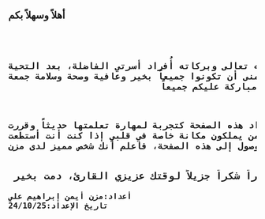  
<meta http-equiv="Content-Type" content="text/html; charset=UTF-8">
<body>
<p style="font-size:20px;text-align=center;"><b> أهلاً وسهلاً بكم                                           </b></p>
<pre style="text-align:right;font-size:18px;"> <b>

  السلام عليكم ورحمة الله تعالى وبركاته
أُفراد أسرتي الفاضلة، بعد التحية والإحترام والتقدير، أتمنى أن تكونوا جميعاً بخير وعافية وصحة وسلامة جمعة مباركة عليكم جميعاً

  أما بعد
فقد قمت بإعداد هذه الصفحة كتجربة لمهارة تعلمتها حديثاً وقررت أن أُشارك هذه المهارة مع من يملكون مكانة خاصة في قلبي
إذا كنت أنت أستطعت الوصول إلى هذه الصفحة، فاعلم أنك شخص مميز لدى مزن</b></pre>
<pre style="text-align:right;font-size:20px;"><b> أخيراً شكراً جزيلاً لوقتك عزيزي القارئ، دمت بخير   <b></b></b></pre><b><b>
<pre style="text-align:left;font-size:16px;">أعداد:مزن أيمن إبراهيم علي
تاريخ الإعداد:24/10/25
</pre>




</b></b></body>
